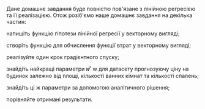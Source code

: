 Дане домашнє завдання буде повністю пов'язане з лінійною регресією та її реалізацією. Отож розіб'ємо наше домашнє завдання на декілька частин:



напишіть функцію гіпотези лінійної регресії у векторному вигляді;

створіть функцію для обчислення функції втрат у векторному вигляді;

реалізуйте один крок градієнтного спуску;

знайдіть найкращі параметри 
𝑤
⃗
w
  для датасету прогнозуючу ціну на будинок залежно від площі, кількості ванних кімнат та кількості спалень;
  
знайдіть ці ж параметри за допомогою аналітичного рішення;

порівняйте отримані результати.
